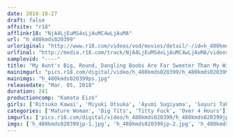 ```yaml
---
date: 2018-10-27
draft: false
affsite: "r18"
afflinkr18: "NjA4LjEuMS4xLjAuMC4wLjAuMA"
url: "h_480kmds020399"
urloriginal: "http://www.r18.com/videos/vod/movies/detail/-/id=h_480kmds020399"
urlfinal: "http://media.r18.com/track/NjA4LjEuMS4xLjAuMC4wLjAuMA/videos/vod/movies/detail/-/id=h_480kmds020399"
samplevid: "----"
title: "My Aunt's Big, Round, Dangling Boobs Are Far Sweeter Than My Wife's"
mainimgurl: "pics.r18.com/digital/video/h_480kmds020399/h_480kmds020399ps.jpg"
mainimgs: "h_480kmds020399ps.jpg"
releasedate: "Mar. 05, 2018"
duration: 241
productioncomp: "Kamata Eizo"
girls: ['Ritsuko Kawai', 'Miyuki Otsuka', 'Ayumi Sugiyama', 'Sayuri Takagi', 'Nobuko Oshio']
categories: ['Mature Woman', 'Big Tits', 'Titty Fuck', 'Over 4 Hours']
imgurls: ['pics.r18.com/digital/video/h_480kmds020399/h_480kmds020399jp-1.jpg', 'pics.r18.com/digital/video/h_480kmds020399/h_480kmds020399jp-2.jpg', 'pics.r18.com/digital/video/h_480kmds020399/h_480kmds020399jp-3.jpg', 'pics.r18.com/digital/video/h_480kmds020399/h_480kmds020399jp-4.jpg', 'pics.r18.com/digital/video/h_480kmds020399/h_480kmds020399jp-5.jpg', 'pics.r18.com/digital/video/h_480kmds020399/h_480kmds020399jp-6.jpg', 'pics.r18.com/digital/video/h_480kmds020399/h_480kmds020399jp-7.jpg', 'pics.r18.com/digital/video/h_480kmds020399/h_480kmds020399jp-8.jpg', 'pics.r18.com/digital/video/h_480kmds020399/h_480kmds020399jp-9.jpg', 'pics.r18.com/digital/video/h_480kmds020399/h_480kmds020399jp-10.jpg', 'pics.r18.com/digital/video/h_480kmds020399/h_480kmds020399jp-11.jpg', 'pics.r18.com/digital/video/h_480kmds020399/h_480kmds020399jp-12.jpg', 'pics.r18.com/digital/video/h_480kmds020399/h_480kmds020399jp-13.jpg', 'pics.r18.com/digital/video/h_480kmds020399/h_480kmds020399jp-14.jpg', 'pics.r18.com/digital/video/h_480kmds020399/h_480kmds020399jp-15.jpg', 'pics.r18.com/digital/video/h_480kmds020399/h_480kmds020399jp-16.jpg', 'pics.r18.com/digital/video/h_480kmds020399/h_480kmds020399jp-17.jpg', 'pics.r18.com/digital/video/h_480kmds020399/h_480kmds020399jp-18.jpg', 'pics.r18.com/digital/video/h_480kmds020399/h_480kmds020399jp-19.jpg', 'pics.r18.com/digital/video/h_480kmds020399/h_480kmds020399jp-20.jpg']
imgs: ['h_480kmds020399jp-1.jpg', 'h_480kmds020399jp-2.jpg', 'h_480kmds020399jp-3.jpg', 'h_480kmds020399jp-4.jpg', 'h_480kmds020399jp-5.jpg', 'h_480kmds020399jp-6.jpg', 'h_480kmds020399jp-7.jpg', 'h_480kmds020399jp-8.jpg', 'h_480kmds020399jp-9.jpg', 'h_480kmds020399jp-10.jpg', 'h_480kmds020399jp-11.jpg', 'h_480kmds020399jp-12.jpg', 'h_480kmds020399jp-13.jpg', 'h_480kmds020399jp-14.jpg', 'h_480kmds020399jp-15.jpg', 'h_480kmds020399jp-16.jpg', 'h_480kmds020399jp-17.jpg', 'h_480kmds020399jp-18.jpg', 'h_480kmds020399jp-19.jpg', 'h_480kmds020399jp-20.jpg']
---
```

